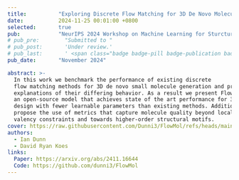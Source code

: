 ```yaml
---
title:          "Exploring Discrete Flow Matching for 3D De Novo Molecule Generation"
date:           2024-11-25 00:01:00 +0800
selected:       true
pub:            "NeurIPS 2024 Workshop on Machine Learning for Sturctural Biology"
# pub_pre:        "Submitted to "
# pub_post:       'Under review.'
# pub_last:       ' <span class="badge badge-pill badge-publication badge-success">Spotlight</span>'
pub_date:       "November 2024"

abstract: >-
  In this work we benchmark the performance of existing discrete
  flow matching methods for 3D de novo small molecule generation and provide
  explanations of their differing behavior. As a result we present FlowMol-CTMC,
  an open-source model that achieves state of the art performance for 3D de novo
  design with fewer learnable parameters than existing methods. Additionally, we
  propose the use of metrics that capture molecule quality beyond local chemical
  valency constraints and towards higher-order structural motifs.
cover: https://raw.githubusercontent.com/Dunni3/FlowMol/refs/heads/main/images/ga.png
authors:
  - Ian Dunn
  - David Ryan Koes
links:
  Paper: https://arxiv.org/abs/2411.16644
  Code: https://github.com/dunni3/FlowMol
---
```

